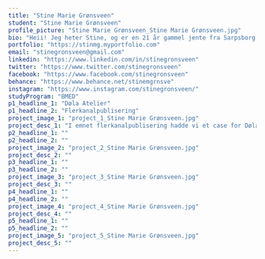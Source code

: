 ```yaml
---
title: "Stine Marie Grønsveen"
student: "Stine Marie Grønsveen"
profile_picture: "Stine Marie Grønsveen_Stine Marie Grønsveen.jpg"
bio: "Heii! Jeg heter Stine, og er en 21 år gammel jente fra Sarpsborg. Helt siden jeg var liten har jeg alltid elsket å tegne og det å være kreativ! På VGS gikk jeg kunst, design og arkitektur hvor en av mine valgfag i 3.klasse var grafisk design! Dette var noe jeg virkelig synes var gøy, og valgte derfor å søke grafisk design på NTNU Gjøvik. I løpet av studiet har jeg fått jobbet med utrolig mange utfordrende og morsomme prosjekter, og blitt glad i både det å utvikle en visuell identitet og det å jobbe med emballasjedesign og redaksjonell design. Gleder meg til å komme meg ut i arbeidslivet og utvikle meg mer innen faget!"
portfolio: "https://stinmg.myportfolio.com"
email: "stinegronsveen@gmail.com"
linkedin: "https://www.linkedin.com/in/stinegronsveen"
twitter: "https://www.twitter.com/stinegronsveen"
facebook: "https://www.facebook.com/stinegronsveen"
behance: "https://www.behance.net/stinemgrnsve"
instagram: "https://www.instagram.com/stinegronsveen/"
studyProgram: "BMED"
p1_headline_1: "Døla Atelier"
p1_headline_2: "Flerkanalpublisering"
project_image_1: "project_1_Stine Marie Grønsveen.jpg"
project_desc_1: "I emnet flerkanalpublisering hadde vi et case for Døla atelier i Lillehammer hvor vi skulle formgi 9 flater, både trykte og digitale. Det var en selvstendig oppgave som ga masse utfordring, men som også var utrolig lærerik og spennende! Det var veldig gøy å se den visuelle identiteten vokse frem, og hvordan det ble en helhet i designet man hadde skapt. Her viser jeg et lite utdrag av plakatene jeg designet for atelieret. "
p2_headline_1: ""
p2_headline_2: ""
project_image_2: "project_2_Stine Marie Grønsveen.jpg"
project_desc_2: ""
p3_headline_1: ""
p3_headline_2: ""
project_image_3: "project_3_Stine Marie Grønsveen.jpg"
project_desc_3: ""
p4_headline_1: ""
p4_headline_2: ""
project_image_4: "project_4_Stine Marie Grønsveen.jpg"
project_desc_4: ""
p5_headline_1: ""
p5_headline_2: ""
project_image_5: "project_5_Stine Marie Grønsveen.jpg"
project_desc_5: ""
---
```


